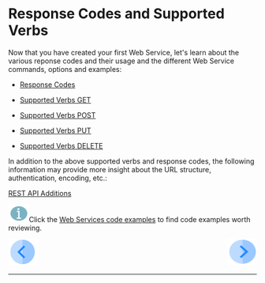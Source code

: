 # Response Codes and Supported Verbs

Now that you have created your first  Web Service, let's learn about the various reponse codes and their usage and the different Web Service commands, options and examples:

-  [Response Codes](/articles/15_web_services_and_graphit/11_response_codes.md)

-  [Supported Verbs GET](/articles/15_web_services_and_graphit/12_Supported_Verbs_Get.md)

-  [Supported Verbs POST](/articles/15_web_services_and_graphit/13_Supported_Verbs_Post.md)

-  [Supported Verbs PUT](/articles/15_web_services_and_graphit/14_Supported_Verbs_Put.md)

-  [Supported Verbs DELETE](/articles/15_web_services_and_graphit/15_Supported_Verbs_Delete.md)

In addition to the above supported verbs and response codes, the following information may provide more insight about the URL structure, authentication, encoding, etc.:

[REST API Additions](/articles/15_web_services_and_graphit/16_rest_api_additions.md)

![](/academy/Training_Level_1/03_fabric_basic_LU/images/information.png)Click the  [Web Services code examples](https://github.com/k2view-academy/K2View-Academy/blob/KB_DROP1_15_Web_Services_Merav/articles/15_web_services_and_graphit/06_web_services_code_examples.md) to find code examples worth reviewing. 


   


 [![Previous](/articles/images/Previous.png)](/academy/Training_Level_1/06_web_services/05_invoking_a_web_service_solutions.md)[<img align="right" width="60" height="54" src="/articles/images/Next.png">](/academy/Training_Level_1/06_web_services/07_additional_web_services_exercises.md)


------
